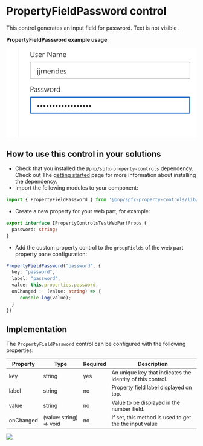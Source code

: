 # PropertyFieldPassword control

This control generates an input field for password. Text is not visible .

**PropertyFieldPassword example usage**

![PropertyFieldPassword example](../assets/propertyFieldPassword.png)

## How to use this control in your solutions

- Check that you installed the `@pnp/spfx-property-controls` dependency. Check out The [getting started](../../#getting-started) page for more information about installing the dependency.
- Import the following modules to your component:

```TypeScript
import { PropertyFieldPassword } from '@pnp/spfx-property-controls/lib/PropertyFieldPassword';
```

- Create a new property for your web part, for example:

```TypeScript
export interface IPropertyControlsTestWebPartProps {
  password: string;
}
```

- Add the custom property control to the `groupFields` of the web part property pane configuration:

```TypeScript
PropertyFieldPassword("password", {
  key: "password",
  label: "password",
  value: this.properties.password,
  onChanged :  (value: string) => {
     console.log(value);
  }
})
```



## Implementation

The `PropertyFieldPassword` control can be configured with the following properties:

| Property | Type | Required | Description |
| ---- | ---- | ---- | ---- |
| key | string | yes | An unique key that indicates the identity of this control. |
| label | string | no | Property field label displayed on top. |
| value | string | no | Value to be displayed in the number field. |
| onChanged | (value: string) => void | no | If set, this method is used to get the the input value |



![](https://telemetry.sharepointpnp.com/sp-dev-fx-property-controls/wiki/PropertyFieldPassword)
